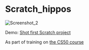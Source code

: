 # Scratch_hippos

![Screenshot_2](https://user-images.githubusercontent.com/63050839/110221458-6a3a2600-7edd-11eb-82d0-f08e0472ccdf.png)


Demo: [Shot first Scratch project](https://scratch.mit.edu/projects/4975459770) 

As part of training on [the CS50 course](https://cs50.harvard.edu/x/2021/)
